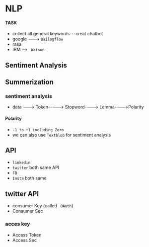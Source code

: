 # NLP
#### TASK
* collect all general keywords---creat chatbot
* google ---> ``Dailogflow``
* rasa
* IBM --> `` Watson``
## Sentiment Analysis
## Summerization

### sentiment analysis
* data ---> Token-----> Stopword----> Lemma---->Polarity

#### Polarity 
* ``-1 to +1 including Zero``
* we can also use ``Textblob`` for sentiment analysis
## API 
* ``linkedin``
* ``twitter``   both same API 
* ``FB``
* ``Insta`` both same
## twitter API
* consumer Key  (called `` OAuth``)
* Consumer Sec
### acces key
* Access Token
* Access Sec



